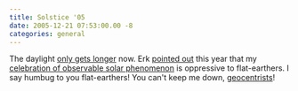 ```yaml
---
title: Solstice '05
date: 2005-12-21 07:53:00.00 -8
categories: general
---
```

The daylight [only gets longer](http://en.wikipedia.org/wiki/Winter_solstice) now. Erk [pointed out](http://www.jokerbone.com/2005/09/22/merry-autumnal-equinox/) this year that my [celebration of observable solar phenomenon](http://en.wikipedia.org/wiki/Sun_worship) is oppressive to flat-earthers. I say humbug to you flat-earthers! You can't keep me down, [geocentrists](http://en.wikipedia.org/wiki/Modern_geocentrism)!
